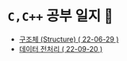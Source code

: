 # `C,C++` 공부 일지 📑

 + <a href="https://github.com/DevJaepaL/TIL/tree/main/C/%EA%B5%AC%EC%A1%B0%EC%B2%B4%20(Structure)">구조체 (Structure) ( 22-06-29 )</a>
 + <a href="https://github.com/DevJaepaL/TIL/tree/main/C/DataPreprocessing">데이터 전처리 ( 22-09-20 )</a>

